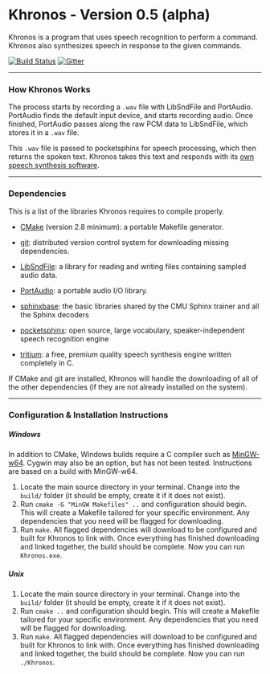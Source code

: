 # Khronos - Version 0.5 (alpha) 

Khronos is a program that uses speech recognition to perform a command.  Khronos also synthesizes speech in response to the given commands.

[![Build Status](https://travis-ci.org/syb0rg/Khronos.svg?branch=master)](https://travis-ci.org/syb0rg/Khronos) [![Gitter](https://badges.gitter.im/khronos-project/Lobby.svg)](https://gitter.im/khronos-project/Lobby?utm_source=badge&utm_medium=badge&utm_campaign=pr-badge)

---

### How Khronos Works 

The process starts by recording a `.wav` file with LibSndFile and PortAudio.  PortAudio finds the default input device, and starts recording audio.  Once finished, PortAudio passes along the raw PCM data to LibSndFile, which stores it in a `.wav` file.  

This `.wav` file is passed to pocketsphinx for speech processing, which then returns the spoken text. Khronos takes this text and responds with its [own speech synthesis software](https://syb0rg.github.io/tritium.io/).

---

### Dependencies

This is a list of the libraries Khronos requires to compile properly.

- [CMake](https://cmake.org/) (version 2.8 minimum): a portable Makefile generator.

- [git](https://git-scm.com/): distributed version control system for downloading missing dependencies.

- [LibSndFile](http://www.mega-nerd.com/libsndfile/): a library for reading and writing files containing sampled audio data.

- [PortAudio](https://travis-ci.org/syb0rg/PortAudio2): a portable audio I/O library.

- [sphinxbase](https://github.com/syb0rg/sphinxbase): the basic libraries shared by the CMU Sphinx trainer and all the Sphinx decoders

- [pocketsphinx](https://github.com/syb0rg/pocketsphinx): open source, large vocabulary, speaker-independent speech recognition engine

- [tritium](https://syb0rg.github.io/tritium.io/): a free, premium quality speech synthesis engine written completely in C.

If CMake and git are installed, Khronos will handle the downloading of all of the other dependencies (if they are not already installed on the system).

---

### Configuration & Installation Instructions

##### Windows

In addition to CMake, Windows builds require a C compiler such as [MinGW-w64](https://sourceforge.net/projects/mingw-w64/files/Toolchains%20targetting%20Win32/Personal%20Builds/mingw-builds/installer/mingw-w64-install.exe/download).  Cygwin may also be an option, but has not been tested.  Instructions are based on a build with MinGW-w64.

1. Locate the main source directory in your terminal.  Change into the `build/` folder (it should be empty, create it if it does not exist).
2. Run `cmake -G "MinGW Makefiles" ..` and configuration should begin.  This will create a Makefile tailored for your specific environment.  Any dependencies that you need will be flagged for downloading.
3. Run `make`.  All flagged dependencies will download to be configured and built for Khronos to link with.  Once everything has finished downloading and linked together, the build should be complete.  Now you can run `Khronos.exe`.

##### Unix

1. Locate the main source directory in your terminal.  Change into the `build/` folder (it should be empty, create it if it does not exist).
2. Run `cmake ..` and configuration should begin.  This will create a Makefile tailored for your specific environment.  Any dependencies that you need will be flagged for downloading.
3. Run `make`.  All flagged dependencies will download to be configured and built for Khronos to link with.  Once everything has finished downloading and linked together, the build should be complete.  Now you can run `./Khronos`.